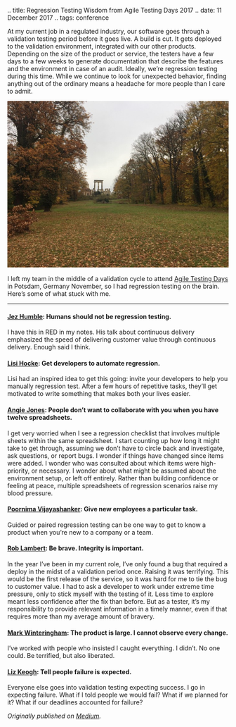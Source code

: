 .. title: Regression Testing Wisdom from Agile Testing Days 2017
.. date: 11 December 2017
.. tags: conference


<p>At my current job in a regulated industry, our software goes through a validation testing period before it goes live. A build is cut. It gets deployed to the validation environment, integrated with our other products. Depending on the size of the product or service, the testers have a few days to a few weeks to generate documentation that describe the features and the environment in case of an audit. Ideally, we’re regression testing during this time. While we continue to look for unexpected behavior, finding anything out of the ordinary means a headache for more people than I care to admit.</p>

![](/images/posts/2017/sansoucci.jpeg "Sansoucci Park in Potsdam, Germany")

<p>I left my team in the middle of a validation cycle to attend <a href="https://agiletestingdays.com/" data-href="https://agiletestingdays.com/" class="markup--anchor markup--p-anchor" rel="noopener" target="_blank">Agile Testing Days</a> in Potsdam, Germany November, so I had regression testing on the brain. Here’s some of what stuck with me.</p></div></div></section><section name="0101" class="section section--body section--last"><div class="section-divider"><hr class="section-divider"></div><div class="section-content"><div class="section-inner sectionLayout--insetColumn"><h4 name="f529" id="f529" class="graf graf--h4 graf--leading"><a href="https://twitter.com/jezhumble" data-href="https://twitter.com/jezhumble" class="markup--anchor markup--h4-anchor" rel="noopener" target="_blank">Jez Humble</a>: Humans should not be regression testing.</h4><p name="5308" id="5308" class="graf graf--p graf-after--h4">I have this in RED in my notes. His talk about continuous delivery emphasized the speed of delivering customer value through continuous delivery. Enough said I think.</p><h4 name="ca30" id="ca30" class="graf graf--h4 graf-after--p"><a href="https://twitter.com/lisihocke" data-href="https://twitter.com/lisihocke" class="markup--anchor markup--h4-anchor" rel="noopener" target="_blank">Lisi Hocke</a>: Get developers to automate regression.</h4><p name="b8b1" id="b8b1" class="graf graf--p graf-after--h4">Lisi had an inspired idea to get this going: invite your developers to help you manually regression test. After a few hours of repetitive tasks, they’ll get motivated to write something that makes both your lives easier.</p><h4 name="1966" id="1966" class="graf graf--h4 graf-after--p"><a href="https://twitter.com/techgirl1908" data-href="https://twitter.com/techgirl1908" class="markup--anchor markup--h4-anchor" rel="noopener" target="_blank">Angie Jones</a>: People don’t want to collaborate with you when you have twelve spreadsheets.</h4><p name="1b2f" id="1b2f" class="graf graf--p graf-after--h4">I get very worried when I see a regression checklist that involves multiple sheets within the same spreadsheet. I start counting up how long it might take to get through, assuming we don’t have to circle back and investigate, ask questions, or report bugs. I wonder if things have changed since items were added. I wonder who was consulted about which items were high-priority, or necessary. I wonder about what might be assumed about the environment setup, or left off entirely. Rather than building confidence or feeling at peace, multiple spreadsheets of regression scenarios raise my blood pressure.</p><h4 name="3663" id="3663" class="graf graf--h4 graf-after--p"><a href="https://twitter.com/poornima" data-href="https://twitter.com/poornima" class="markup--anchor markup--h4-anchor" rel="noopener" target="_blank">Poornima Vijayashanker</a>: Give new employees a particular task.</h4><p name="35bb" id="35bb" class="graf graf--p graf-after--h4">Guided or paired regression testing can be one way to get to know a product when you’re new to a company or a team.</p><h4 name="6268" id="6268" class="graf graf--h4 graf-after--p"><a href="https://twitter.com/rob_lambert" data-href="https://twitter.com/rob_lambert" class="markup--anchor markup--h4-anchor" rel="noopener" target="_blank">Rob Lambert</a>: Be brave. Integrity is important.</h4><p name="93ed" id="93ed" class="graf graf--p graf-after--h4">In the year I’ve been in my current role, I’ve only found a bug that required a deploy in the midst of a validation period once. Raising it was terrifying. This would be the first release of the service, so it was hard for me to tie the bug to customer value. I had to ask a developer to work under extreme time pressure, only to stick myself with the testing of it. Less time to explore meant less confidence after the fix than before. But as a tester, it’s my responsibility to provide relevant information in a timely manner, even if that requires more than my average amount of bravery.</p><h4 name="7b8f" id="7b8f" class="graf graf--h4 graf-after--p"><a href="https://twitter.com/2bittester" data-href="https://twitter.com/2bittester" class="markup--anchor markup--h4-anchor" rel="noopener" target="_blank">Mark Winteringham</a>: The product is large. I cannot observe every change.</h4><p name="40ed" id="40ed" class="graf graf--p graf-after--h4">I’ve worked with people who insisted I caught everything. I didn’t. No one could. Be terrified, but also liberated.</p><h4 name="e0f8" id="e0f8" class="graf graf--h4 graf-after--p"><a href="https://twitter.com/lunivore" data-href="https://twitter.com/lunivore" class="markup--anchor markup--h4-anchor" rel="noopener" target="_blank">Liz Keogh</a>: Tell people failure is expected.</h4><p name="a6cb" id="a6cb" class="graf graf--p graf-after--h4 graf--trailing">Everyone else goes into validation testing expecting success. I go in expecting failure. What if I told people we would fail? What if we planned for it? What if our deadlines accounted for failure?</p></div></div></section>
</section>

*Originally published on [Medium](https://medium.com/@ezagroba/regression-testing-wisdom-from-agile-testing-days-2017-a5eb7d9aeef0).*
